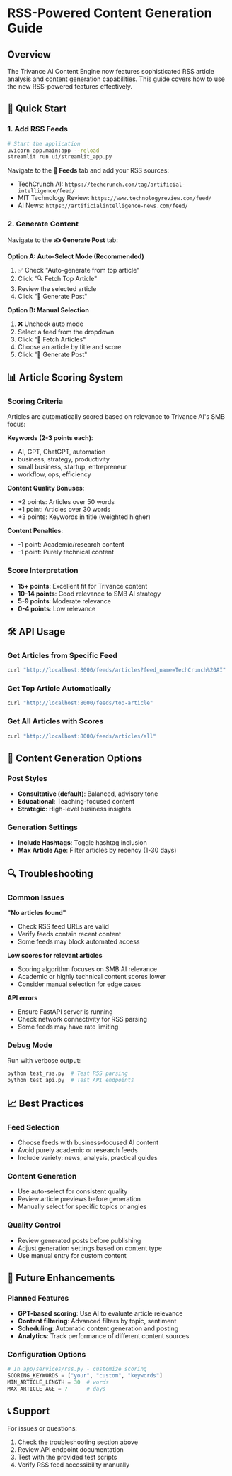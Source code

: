 # RSS-Powered Content Generation Guide

## Overview

The Trivance AI Content Engine now features sophisticated RSS article analysis and content generation capabilities. This guide covers how to use the new RSS-powered features effectively.

## 🚀 Quick Start

### 1. Add RSS Feeds
```bash
# Start the application
uvicorn app.main:app --reload
streamlit run ui/streamlit_app.py
```

Navigate to the **📡 Feeds** tab and add your RSS sources:
- TechCrunch AI: `https://techcrunch.com/tag/artificial-intelligence/feed/`
- MIT Technology Review: `https://www.technologyreview.com/feed/`
- AI News: `https://artificialintelligence-news.com/feed/`

### 2. Generate Content
Navigate to the **✍️ Generate Post** tab:

**Option A: Auto-Select Mode (Recommended)**
1. ✅ Check "Auto-generate from top article"
2. Click "🔍 Fetch Top Article"
3. Review the selected article
4. Click "🚀 Generate Post"

**Option B: Manual Selection**
1. ❌ Uncheck auto mode
2. Select a feed from the dropdown
3. Click "📰 Fetch Articles"
4. Choose an article by title and score
5. Click "🚀 Generate Post"

## 📊 Article Scoring System

### Scoring Criteria

Articles are automatically scored based on relevance to Trivance AI's SMB focus:

**Keywords (2-3 points each)**:
- AI, GPT, ChatGPT, automation
- business, strategy, productivity
- small business, startup, entrepreneur
- workflow, ops, efficiency

**Content Quality Bonuses**:
- +2 points: Articles over 50 words
- +1 point: Articles over 30 words
- +3 points: Keywords in title (weighted higher)

**Content Penalties**:
- -1 point: Academic/research content
- -1 point: Purely technical content

### Score Interpretation

- **15+ points**: Excellent fit for Trivance content
- **10-14 points**: Good relevance to SMB AI strategy
- **5-9 points**: Moderate relevance
- **0-4 points**: Low relevance

## 🛠️ API Usage

### Get Articles from Specific Feed
```bash
curl "http://localhost:8000/feeds/articles?feed_name=TechCrunch%20AI"
```

### Get Top Article Automatically
```bash
curl "http://localhost:8000/feeds/top-article"
```

### Get All Articles with Scores
```bash
curl "http://localhost:8000/feeds/articles/all"
```

## 🎯 Content Generation Options

### Post Styles
- **Consultative (default)**: Balanced, advisory tone
- **Educational**: Teaching-focused content
- **Strategic**: High-level business insights

### Generation Settings
- **Include Hashtags**: Toggle hashtag inclusion
- **Max Article Age**: Filter articles by recency (1-30 days)

## 🔍 Troubleshooting

### Common Issues

**"No articles found"**
- Check RSS feed URLs are valid
- Verify feeds contain recent content
- Some feeds may block automated access

**Low scores for relevant articles**
- Scoring algorithm focuses on SMB AI relevance
- Academic or highly technical content scores lower
- Consider manual selection for edge cases

**API errors**
- Ensure FastAPI server is running
- Check network connectivity for RSS parsing
- Some feeds may have rate limiting

### Debug Mode

Run with verbose output:
```bash
python test_rss.py  # Test RSS parsing
python test_api.py  # Test API endpoints
```

## 📈 Best Practices

### Feed Selection
- Choose feeds with business-focused AI content
- Avoid purely academic or research feeds
- Include variety: news, analysis, practical guides

### Content Generation
- Use auto-select for consistent quality
- Review article previews before generation
- Manually select for specific topics or angles

### Quality Control
- Review generated posts before publishing
- Adjust generation settings based on content type
- Use manual entry for custom content

## 🔮 Future Enhancements

### Planned Features
- **GPT-based scoring**: Use AI to evaluate article relevance
- **Content filtering**: Advanced filters by topic, sentiment
- **Scheduling**: Automatic content generation and posting
- **Analytics**: Track performance of different content sources

### Configuration Options
```python
# In app/services/rss.py - customize scoring
SCORING_KEYWORDS = ["your", "custom", "keywords"]
MIN_ARTICLE_LENGTH = 30  # words
MAX_ARTICLE_AGE = 7      # days
```

## 📞 Support

For issues or questions:
1. Check the troubleshooting section above
2. Review API endpoint documentation
3. Test with the provided test scripts
4. Verify RSS feed accessibility manually
